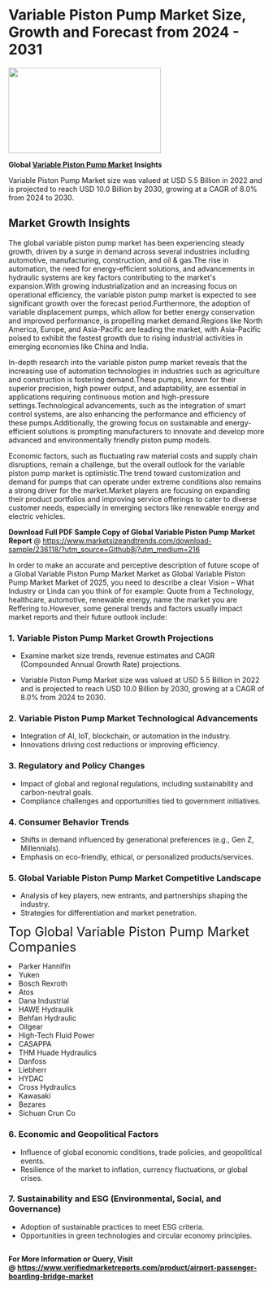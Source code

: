 <H1>Variable Piston Pump Market Size, Growth and Forecast from 2024 - 2031</H1><img class="aligncenter size-medium wp-image-584254" src="https://thirdeyenews.in/wp-content/uploads/2024/09/Global-Market-Research-300x168.jpeg" alt="" width="300" height="168" /><p><strong>Global&nbsp;<a href="https://www.marketsizeandtrends.com/download-sample/236118/?utm_source=Github8j?utm_medium=216">Variable Piston Pump Market</a> Insights</strong></p><p>Variable Piston Pump Market size was valued at USD 5.5 Billion in 2022 and is projected to reach USD 10.0 Billion by 2030, growing at a CAGR of 8.0% from 2024 to 2030.</p><p><h2>Market Growth Insights</h2> <p>The global variable piston pump market has been experiencing steady growth, driven by a surge in demand across several industries including automotive, manufacturing, construction, and oil & gas.The rise in automation, the need for energy-efficient solutions, and advancements in hydraulic systems are key factors contributing to the market's expansion.With growing industrialization and an increasing focus on operational efficiency, the variable piston pump market is expected to see significant growth over the forecast period.Furthermore, the adoption of variable displacement pumps, which allow for better energy conservation and improved performance, is propelling market demand.Regions like North America, Europe, and Asia-Pacific are leading the market, with Asia-Pacific poised to exhibit the fastest growth due to rising industrial activities in emerging economies like China and India.</p> <p>In-depth research into the variable piston pump market reveals that the increasing use of automation technologies in industries such as agriculture and construction is fostering demand.These pumps, known for their superior precision, high power output, and adaptability, are essential in applications requiring continuous motion and high-pressure settings.Technological advancements, such as the integration of smart control systems, are also enhancing the performance and efficiency of these pumps.Additionally, the growing focus on sustainable and energy-efficient solutions is prompting manufacturers to innovate and develop more advanced and environmentally friendly piston pump models.</p> <p>Economic factors, such as fluctuating raw material costs and supply chain disruptions, remain a challenge, but the overall outlook for the variable piston pump market is optimistic.The trend toward customization and demand for pumps that can operate under extreme conditions also remains a strong driver for the market.Market players are focusing on expanding their product portfolios and improving service offerings to cater to diverse customer needs, especially in emerging sectors like renewable energy and electric vehicles.</p> <p><span class=""><strong>Download Full PDF Sample Copy of Global Variable Piston Pump Market Report</strong> @ <a href="https://www.marketsizeandtrends.com/download-sample/236118/?utm_source=Github8j?utm_medium=216" target="_blank">https://www.marketsizeandtrends.com/download-sample/236118/?utm_source=Github8j?utm_medium=216</a></span></p><p>In order to make an accurate and perceptive description of future scope of a Global&nbsp;Variable Piston Pump Market Market as Global&nbsp;Variable Piston Pump Market Market of 2025, you need to describe a clear Vision &ndash; What Industry or Linda can you think of for example: Quote from a Technology, healthcare, automotive, renewable energy, name the market you are Reffering to.However, some general trends and factors usually impact market reports and their future outlook include:</p><h3>1.&nbsp;<strong>Variable Piston Pump Market Growth Projections</strong></h3><ul><li>Examine market size trends, revenue estimates and CAGR (Compounded Annual Growth Rate) projections.</li><li><p>Variable Piston Pump Market size was valued at USD 5.5 Billion in 2022 and is projected to reach USD 10.0 Billion by 2030, growing at a CAGR of 8.0% from 2024 to 2030.</p></li></ul><h3>2.&nbsp;<strong>Variable Piston Pump Market Technological Advancements</strong></h3><ul><li>Integration of AI, IoT, blockchain, or automation in the industry.</li><li>Innovations driving cost reductions or improving efficiency.</li></ul><h3>3.&nbsp;<strong>Regulatory and Policy Changes</strong></h3><ul><li>Impact of global and regional regulations, including sustainability and carbon-neutral goals.</li><li>Compliance challenges and opportunities tied to government initiatives.</li></ul><h3>4.&nbsp;<strong>Consumer Behavior Trends</strong></h3><ul><li>Shifts in demand influenced by generational preferences (e.g., Gen Z, Millennials).</li><li>Emphasis on eco-friendly, ethical, or personalized products/services.</li></ul><h3>5.&nbsp;<strong>Global Variable Piston Pump Market Competitive Landscape</strong></h3><ul><li>Analysis of key players, new entrants, and partnerships shaping the industry.</li><li>Strategies for differentiation and market penetration.</li></ul><p data-pm-slice="1 1 []"><span style="color: inherit; font-family: inherit; font-size: 25px;">Top Global Variable Piston Pump Market Companies</span></p><div class="" data-test-id=""><p><li>Parker Hannifin</li><li> Yuken</li><li> Bosch Rexroth</li><li> Atos</li><li> Dana Industrial</li><li> HAWE Hydraulik</li><li> Behfan Hydraulic</li><li> Oilgear</li><li> High-Tech Fluid Power</li><li> CASAPPA</li><li> THM Huade Hydraulics</li><li> Danfoss</li><li> Liebherr</li><li> HYDAC</li><li> Cross Hydraulics</li><li> Kawasaki</li><li> Bezares</li><li> Sichuan Crun Co</li></p></div><h3>6.&nbsp;<strong>Economic and Geopolitical Factors</strong></h3><ul><li>Influence of global economic conditions, trade policies, and geopolitical events.</li><li>Resilience of the market to inflation, currency fluctuations, or global crises.</li></ul><h3>7.&nbsp;<strong>Sustainability and ESG (Environmental, Social, and Governance)</strong></h3><ul><li>Adoption of sustainable practices to meet ESG criteria.</li><li>Opportunities in green technologies and circular economy principles.</li></ul><h2><strong style="font-size: 14px;">For More Information or Query, Visit @&nbsp;</strong><a style="background-color: #ffffff; font-size: 14px;" href="https://www.marketsizeandtrends.com/report/variable-piston-pump-market/" target="_blank">https://www.verifiedmarketreports.com/product/airport-passenger-boarding-bridge-market</a></h2>